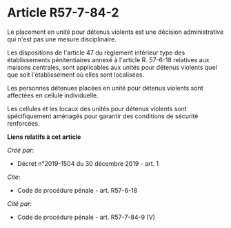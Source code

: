 # Article R57-7-84-2

Le placement en unité pour détenus violents est une décision administrative qui n'est pas une mesure disciplinaire. 

Les dispositions de l'article 47 du règlement intérieur type des établissements pénitentiaires annexé à l'article R. 57-6-18
relatives aux maisons centrales, sont applicables aux unités pour détenus violents quel que soit l'établissement où elles
sont localisées. 

Les personnes détenues placées en unité pour détenus violents sont affectées en cellule individuelle. 

Les cellules et les locaux des unités pour détenus violents sont spécifiquement aménagés pour garantir des conditions de
sécurité renforcées.

**Liens relatifs à cet article**

_Créé par_:

  - Décret n°2019-1504 du 30 décembre 2019 - art. 1

_Cite_:

  - Code de procédure pénale - art. R57-6-18

_Cité par_:

  - Code de procédure pénale - art. R57-7-84-9 (V)
